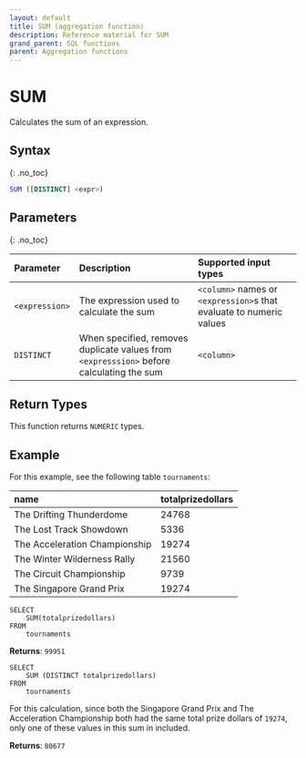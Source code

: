 ```yaml
---
layout: default
title: SUM (aggregation function)
description: Reference material for SUM
grand_parent: SQL functions
parent: Aggregation functions
---
```


# SUM

Calculates the sum of an expression.

## Syntax
{: .no_toc}

```sql
SUM ([DISTINCT] <expr>)
```
## Parameters 
{: .no_toc} 

| Parameter | Description                                     | Supported input types|
| :--------- | :----------------------------------------------|:-----------------------|
| `<expression>`   | The expression used to calculate the sum | `<column>` names or `<expression>`s that evaluate to numeric values |
| `DISTINCT` | When specified, removes duplicate values from `<expresssion>` before calculating the sum | `<column>` |

## Return Types
This function returns `NUMERIC` types. 

## Example

For this example, see the following table `tournaments`: 

| name                          | totalprizedollars |
| :-----------------------------| :-----------------| 
| The Drifting Thunderdome      | 24768             |
| The Lost Track Showdown       | 5336              |
| The Acceleration Championship | 19274             |
| The Winter Wilderness Rally   | 21560             |
| The Circuit Championship      | 9739              |
| The Singapore Grand Prix      | 19274             |

<!-- | firstname | score |
|:----------|:------|
| Deborah   |    90 |
| Albert    |    50 |
| Carol     |    11 |
| Frank     |    87 |
| Thomas    |    85 |
| Peter     |    50 |
| Sammy     |    90 |
| Humphrey  |    56 | -->


```
SELECT
	SUM(totalprizedollars)
FROM
	tournaments
```

**Returns**: `99951`

```
SELECT
	SUM (DISTINCT totalprizedollars)
FROM
	tournaments
```

For this calculation, since both the Singapore Grand Prix and The Acceleration Championship both had the same total prize dollars of `19274`, only one of these values in this sum in included. 

**Returns**: `80677`

